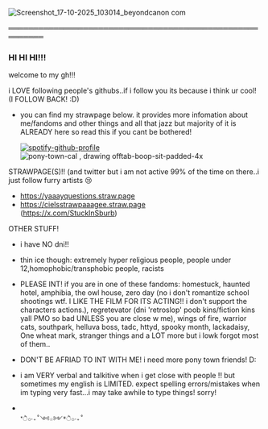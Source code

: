 ![Screenshot_17-10-2025_103014_beyondcanon com](https://github.com/user-attachments/assets/5334afdc-9ab3-48a1-996f-3b269a4e862a)

═════════════════════════════════════════════════════════
### HI HI HI!!! 
welcome to my gh!!!

i LOVE following people's githubs..if i follow you its because i think ur cool! (I FOLLOW BACK! :D)

- you can find my strawpage below. it provides more infomation about me/fandoms and other things and all that jazz but majority of it is ALREADY here so read this if you cant be bothered!


  [![spotify-github-profile](https://spotify-github-profile.kittinanx.com/api/view?uid=31u3stiobril2k26hbegbae2ej6m&cover_image=true&theme=default&show_offline=false&background_color=121212&interchange=false&profanity=false)](https://github.com/kittinan/spotify-github-profile) ![pony-town-cal , drawing offtab-boop-sit-padded-4x](https://github.com/user-attachments/assets/6aa86793-5b18-4831-838a-21d842787746)

STRAWPAGE(S)!! (and twitter but i am not active 99% of the time on there..i just follow furry artists :cry:
- https://yaaayquestions.straw.page 
- https://cielsstrawpaaagee.straw.page
<br>(https://x.com/StuckInSburb)



OTHER STUFF!
- i have NO dni!!
- thin ice though: extremely hyper religious people, people under 12,homophobic/transphobic people, racists

- PLEASE INT! if you are in one of these fandoms: homestuck, haunted hotel, amphibia, the owl house, zero day (no i don't romantize school shootings wtf. I LIKE THE FILM FOR ITS ACTING!! i don't support the characters actions.), regretevator (dni 'retroslop' poob kins/fiction kins yall PMO so bad UNLESS you are close w me), wings of fire, warrior cats, southpark, helluva boss, tadc, httyd, spooky month, lackadaisy, One wheat mark, stranger things and a LOT more but i lowk forgot most of them..

- DON'T BE AFRIAD TO INT WITH ME! i need more pony town friends! D:

- i am VERY verbal and talkitive when i get close with people !! but sometimes my english is LIMITED. expect spelling errors/mistakes when im typing very fast...i may take awhile to type things! sorry!

-                                                                       *ੈ✩‧₊˚༺☆༻*ੈ✩‧₊˚






